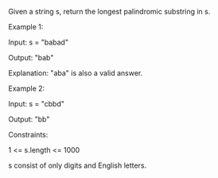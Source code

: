 Given a string s, return the longest palindromic substring in s.

 

Example 1:

Input: s = "babad"

Output: "bab"

Explanation: "aba" is also a valid answer.

Example 2:

Input: s = "cbbd"

Output: "bb"
 

Constraints:

1 <= s.length <= 1000

s consist of only digits and English letters.
